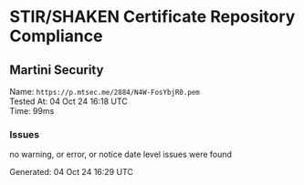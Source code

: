 # STIR/SHAKEN Certificate Repository Compliance

## Martini Security

Name: `https://p.mtsec.me/2884/N4W-FosYbjR0.pem`\
Tested At: 04 Oct 24 16:18 UTC\
Time: 99ms

### Issues

no warning, or error, or notice date level issues were found

Generated: 04 Oct 24 16:29 UTC